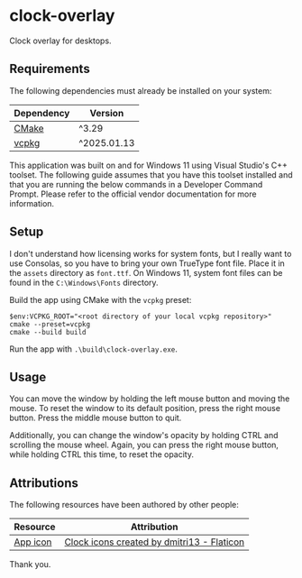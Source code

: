 # clock-overlay

Clock overlay for desktops.

## Requirements

The following dependencies must already be installed on your system:

| Dependency                    | Version     |
| ----------------------------- | ----------- |
| [CMake](https://cmake.org/)   | ^3.29       |
| [vcpkg](https://vcpkg.io/en/) | ^2025.01.13 |

This application was built on and for Windows 11 using Visual Studio's C++ toolset. The following
guide assumes that you have this toolset installed and that you are running the below commands in
a Developer Command Prompt. Please refer to the official vendor documentation for more information.

## Setup

I don't understand how licensing works for system fonts, but I really want to use Consolas, so you
have to bring your own TrueType font file. Place it in the `assets` directory as `font.ttf`. On
Windows 11, system font files can be found in the `C:\Windows\Fonts` directory.

Build the app using CMake with the `vcpkg` preset:

```pwsh
$env:VCPKG_ROOT="<root directory of your local vcpkg repository>"
cmake --preset=vcpkg
cmake --build build
```

Run the app with `.\build\clock-overlay.exe`.

## Usage

You can move the window by holding the left mouse button and moving the mouse. To reset the window
to its default position, press the right mouse button. Press the middle mouse button to quit.

Additionally, you can change the window's opacity by holding CTRL and scrolling the mouse wheel.
Again, you can press the right mouse button, while holding CTRL this time, to reset the opacity.

## Attributions

The following resources have been authored by other people:

| Resource                    | Attribution                                                                             |
| --------------------------- | --------------------------------------------------------------------------------------- |
| [App icon](assets/icon.pmg) | [Clock icons created by dmitri13 - Flaticon](https://www.flaticon.com/free-icons/clock) |

Thank you.
